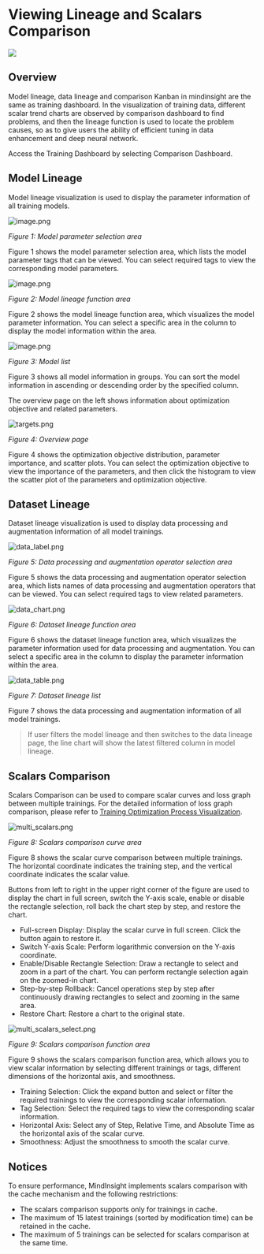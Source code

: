# Viewing Lineage and Scalars Comparison

<a href="https://gitee.com/mindspore/docs/blob/r1.8/docs/mindinsight/docs/source_en/lineage_and_scalars_comparison.md" target="_blank"><img src="https://mindspore-website.obs.cn-north-4.myhuaweicloud.com/website-images/master/resource/_static/logo_source_en.png"></a>

## Overview

Model lineage, data lineage and comparison Kanban in mindinsight are the same as training dashboard. In the visualization of training data, different scalar trend charts are observed by comparison dashboard to find problems, and then the lineage function is used to locate the problem causes, so as to give users the ability of efficient tuning in data enhancement and deep neural network.

Access the Training Dashboard by selecting Comparison Dashboard.

## Model Lineage

Model lineage visualization is used to display the parameter information of all training models.

![image.png](./images/lineage_label.png)

*Figure 1: Model parameter selection area*

Figure 1 shows the model parameter selection area, which lists the model parameter tags that can be viewed. You can select required tags to view the corresponding model parameters.

![image.png](./images/lineage_model_chart.png)

*Figure 2: Model lineage function area*

Figure 2 shows the model lineage function area, which visualizes the model parameter information. You can select a specific area in the column to display the model information within the area.

![image.png](./images/lineage_model_table.png)

*Figure 3: Model list*

Figure 3 shows all model information in groups. You can sort the model information in ascending or descending order by the specified column.

The overview page on the left shows information about optimization objective and related parameters.

![targets.png](./images/targets.png)

*Figure 4: Overview page*

Figure 4 shows the optimization objective distribution, parameter importance, and scatter plots. You can select the optimization objective to view the importance of the parameters, and then click the histogram to view the scatter plot of the parameters and optimization objective.

## Dataset Lineage

Dataset lineage visualization is used to display data processing and augmentation information of all model trainings.

![data_label.png](./images/data_label.png)

*Figure 5: Data processing and augmentation operator selection area*

Figure 5 shows the data processing and augmentation operator selection area, which lists names of data processing and augmentation operators that can be viewed. You can select required tags to view related parameters.

![data_chart.png](./images/data_chart.png)

*Figure 6: Dataset lineage function area*

Figure 6 shows the dataset lineage function area, which visualizes the parameter information used for data processing and augmentation. You can select a specific area in the column to display the parameter information within the area.

![data_table.png](./images/data_table.png)

*Figure 7: Dataset lineage list*

Figure 7 shows the data processing and augmentation information of all model trainings.

> If user filters the model lineage and then switches to the data lineage page, the line chart will show the latest filtered column in model lineage.

## Scalars Comparison

Scalars Comparison can be used to compare scalar curves and loss graph between multiple trainings. For the detailed information of loss graph comparison, please refer to [Training Optimization Process Visualization](https://www.mindspore.cn/mindinsight/docs/en/r1.8/landscape.html).

![multi_scalars.png](./images/multi_scalars.png)

*Figure 8: Scalars comparison curve area*

Figure 8 shows the scalar curve comparison between multiple trainings. The horizontal coordinate indicates the training step, and the vertical coordinate indicates the scalar value.

Buttons from left to right in the upper right corner of the figure are used to display the chart in full screen, switch the Y-axis scale, enable or disable the rectangle selection, roll back the chart step by step, and restore the chart.

- Full-screen Display: Display the scalar curve in full screen. Click the button again to restore it.
- Switch Y-axis Scale: Perform logarithmic conversion on the Y-axis coordinate.
- Enable/Disable Rectangle Selection: Draw a rectangle to select and zoom in a part of the chart. You can perform rectangle selection again on the zoomed-in chart.
- Step-by-step Rollback: Cancel operations step by step after continuously drawing rectangles to select and zooming in the same area.
- Restore Chart: Restore a chart to the original state.

![multi_scalars_select.png](./images/multi_scalars_select.png)

*Figure 9: Scalars comparison function area*

Figure 9 shows the scalars comparison function area, which allows you to view scalar information by selecting different trainings or tags, different dimensions of the horizontal axis, and smoothness.

- Training Selection: Click the expand button and select or filter the required trainings to view the corresponding scalar information.
- Tag Selection: Select the required tags to view the corresponding scalar information.
- Horizontal Axis: Select any of Step, Relative Time, and Absolute Time as the horizontal axis of the scalar curve.
- Smoothness: Adjust the smoothness to smooth the scalar curve.

## Notices

To ensure performance, MindInsight implements scalars comparison with the cache mechanism and the following restrictions:

- The scalars comparison supports only for trainings in cache.
- The maximum of 15 latest trainings (sorted by modification time) can be retained in the cache.
- The maximum of 5 trainings can be selected for scalars comparison at the same time.
